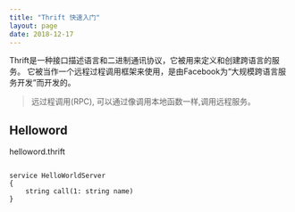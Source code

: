 ```yaml
---
title: "Thrift 快速入门"
layout: page
date: 2018-12-17
---
```


Thrift是一种接口描述语言和二进制通讯协议，它被用来定义和创建跨语言的服务。
它被当作一个远程过程调用框架来使用，是由Facebook为“大规模跨语言服务开发”而开发的。

> 远过程调用(RPC), 可以通过像调用本地函数一样,调用远程服务。

## Helloword

helloword.thrift

```thrift

service HelloWorldServer
{
    string call(1: string name)
}
```

